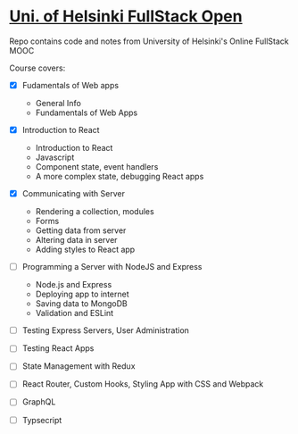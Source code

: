 # [Uni. of Helsinki FullStack Open](https://fullstackopen.com/en/about/)

Repo contains code and notes from University of Helsinki's Online FullStack MOOC

Course covers: 
- [x] Fudamentals of Web apps
  * General Info
  * Fundamentals of Web Apps
- [x] Introduction to React
  * Introduction to React
  * Javascript
  * Component state, event handlers
  * A more complex state, debugging React apps
- [x] Communicating with Server
  * Rendering a collection, modules
  * Forms
  * Getting data from server
  * Altering data in server
  * Adding styles to React app
- [ ] Programming a Server with NodeJS and Express 
  * Node.js and Express
  * Deploying app to internet
  * Saving data to MongoDB
  * Validation and ESLint
- [ ] Testing Express Servers, User Administration
- [ ] Testing React Apps 
- [ ] State Management with Redux 
- [ ] React Router, Custom Hooks, Styling App with CSS and Webpack
- [ ] GraphQL 
- [ ] Typsecript

